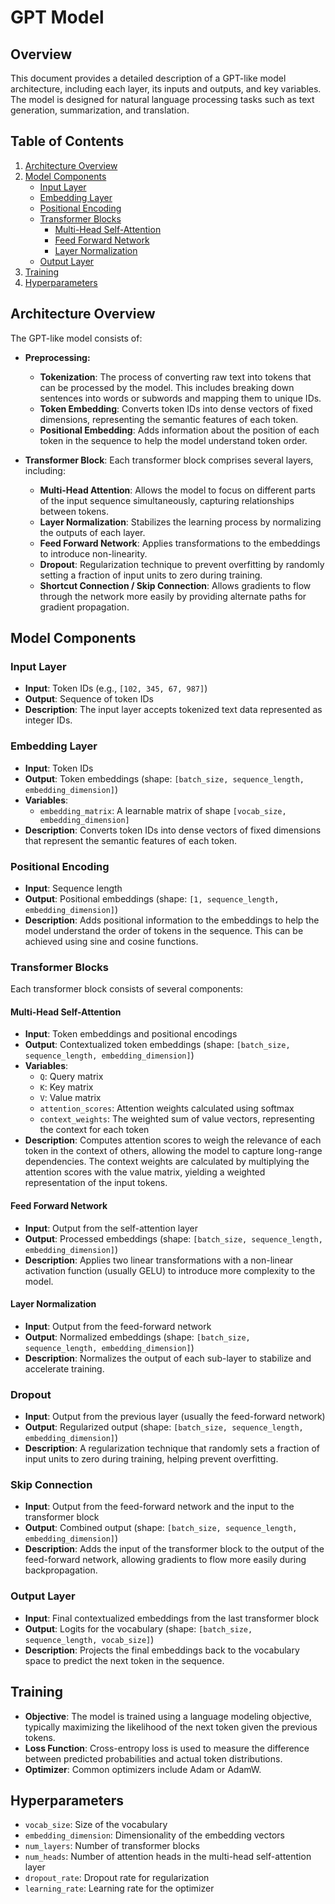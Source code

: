 # GPT Model


## Overview

This document provides a detailed description of a GPT-like model architecture, including each layer, its inputs and outputs, and key variables. The model is designed for natural language processing tasks such as text generation, summarization, and translation.

## Table of Contents

1. [Architecture Overview](#architecture-overview)
2. [Model Components](#model-components)
   - [Input Layer](#input-layer)
   - [Embedding Layer](#embedding-layer)
   - [Positional Encoding](#positional-encoding)
   - [Transformer Blocks](#transformer-blocks)
     - [Multi-Head Self-Attention](#multi-head-self-attention)
     - [Feed Forward Network](#feed-forward-network)
     - [Layer Normalization](#layer-normalization)
   - [Output Layer](#output-layer)
3. [Training](#training)
4. [Hyperparameters](#hyperparameters)


## Architecture Overview

The GPT-like model consists of:

- **Preprocessing:**
  - **Tokenization**: The process of converting raw text into tokens that can be processed by the model. This includes breaking down sentences into words or subwords and mapping them to unique IDs.
  - **Token Embedding**: Converts token IDs into dense vectors of fixed dimensions, representing the semantic features of each token.
  - **Positional Embedding**: Adds information about the position of each token in the sequence to help the model understand token order.

- **Transformer Block**: Each transformer block comprises several layers, including:
  - **Multi-Head Attention**: Allows the model to focus on different parts of the input sequence simultaneously, capturing relationships between tokens.
  - **Layer Normalization**: Stabilizes the learning process by normalizing the outputs of each layer.
  - **Feed Forward Network**: Applies transformations to the embeddings to introduce non-linearity.
  - **Dropout**: Regularization technique to prevent overfitting by randomly setting a fraction of input units to zero during training.
  - **Shortcut Connection / Skip Connection**: Allows gradients to flow through the network more easily by providing alternate paths for gradient propagation.

## Model Components

### Input Layer

- **Input**: Token IDs (e.g., `[102, 345, 67, 987]`)
- **Output**: Sequence of token IDs
- **Description**: The input layer accepts tokenized text data represented as integer IDs.

### Embedding Layer

- **Input**: Token IDs
- **Output**: Token embeddings (shape: `[batch_size, sequence_length, embedding_dimension]`)
- **Variables**:
  - `embedding_matrix`: A learnable matrix of shape `[vocab_size, embedding_dimension]`
- **Description**: Converts token IDs into dense vectors of fixed dimensions that represent the semantic features of each token.

### Positional Encoding

- **Input**: Sequence length
- **Output**: Positional embeddings (shape: `[1, sequence_length, embedding_dimension]`)
- **Description**: Adds positional information to the embeddings to help the model understand the order of tokens in the sequence. This can be achieved using sine and cosine functions.

### Transformer Blocks

Each transformer block consists of several components:

#### Multi-Head Self-Attention

- **Input**: Token embeddings and positional encodings
- **Output**: Contextualized token embeddings (shape: `[batch_size, sequence_length, embedding_dimension]`)
- **Variables**:
  - `Q`: Query matrix
  - `K`: Key matrix
  - `V`: Value matrix
  - `attention_scores`: Attention weights calculated using softmax
  - `context_weights`: The weighted sum of value vectors, representing the context for each token
- **Description**: Computes attention scores to weigh the relevance of each token in the context of others, allowing the model to capture long-range dependencies. The context weights are calculated by multiplying the attention scores with the value matrix, yielding a weighted representation of the input tokens.

#### Feed Forward Network

- **Input**: Output from the self-attention layer
- **Output**: Processed embeddings (shape: `[batch_size, sequence_length, embedding_dimension]`)
- **Description**: Applies two linear transformations with a non-linear activation function (usually GELU) to introduce more complexity to the model.

#### Layer Normalization

- **Input**: Output from the feed-forward network
- **Output**: Normalized embeddings (shape: `[batch_size, sequence_length, embedding_dimension]`)
- **Description**: Normalizes the output of each sub-layer to stabilize and accelerate training.


### Dropout

- **Input**: Output from the previous layer (usually the feed-forward network)
- **Output**: Regularized output (shape: `[batch_size, sequence_length, embedding_dimension]`)
- **Description**: A regularization technique that randomly sets a fraction of input units to zero during training, helping prevent overfitting.

### Skip Connection

- **Input**: Output from the feed-forward network and the input to the transformer block
- **Output**: Combined output (shape: `[batch_size, sequence_length, embedding_dimension]`)
- **Description**: Adds the input of the transformer block to the output of the feed-forward network, allowing gradients to flow more easily during backpropagation.


### Output Layer

- **Input**: Final contextualized embeddings from the last transformer block
- **Output**: Logits for the vocabulary (shape: `[batch_size, sequence_length, vocab_size]`)
- **Description**: Projects the final embeddings back to the vocabulary space to predict the next token in the sequence.

## Training

- **Objective**: The model is trained using a language modeling objective, typically maximizing the likelihood of the next token given the previous tokens.
- **Loss Function**: Cross-entropy loss is used to measure the difference between predicted probabilities and actual token distributions.
- **Optimizer**: Common optimizers include Adam or AdamW.

## Hyperparameters

- `vocab_size`: Size of the vocabulary
- `embedding_dimension`: Dimensionality of the embedding vectors
- `num_layers`: Number of transformer blocks
- `num_heads`: Number of attention heads in the multi-head self-attention layer
- `dropout_rate`: Dropout rate for regularization
- `learning_rate`: Learning rate for the optimizer

